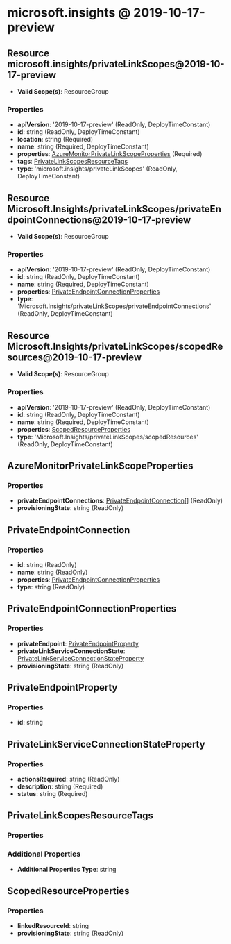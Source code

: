 # microsoft.insights @ 2019-10-17-preview

## Resource microsoft.insights/privateLinkScopes@2019-10-17-preview
* **Valid Scope(s)**: ResourceGroup
### Properties
* **apiVersion**: '2019-10-17-preview' (ReadOnly, DeployTimeConstant)
* **id**: string (ReadOnly, DeployTimeConstant)
* **location**: string (Required)
* **name**: string (Required, DeployTimeConstant)
* **properties**: [AzureMonitorPrivateLinkScopeProperties](#azuremonitorprivatelinkscopeproperties) (Required)
* **tags**: [PrivateLinkScopesResourceTags](#privatelinkscopesresourcetags)
* **type**: 'microsoft.insights/privateLinkScopes' (ReadOnly, DeployTimeConstant)

## Resource Microsoft.Insights/privateLinkScopes/privateEndpointConnections@2019-10-17-preview
* **Valid Scope(s)**: ResourceGroup
### Properties
* **apiVersion**: '2019-10-17-preview' (ReadOnly, DeployTimeConstant)
* **id**: string (ReadOnly, DeployTimeConstant)
* **name**: string (Required, DeployTimeConstant)
* **properties**: [PrivateEndpointConnectionProperties](#privateendpointconnectionproperties)
* **type**: 'Microsoft.Insights/privateLinkScopes/privateEndpointConnections' (ReadOnly, DeployTimeConstant)

## Resource Microsoft.Insights/privateLinkScopes/scopedResources@2019-10-17-preview
* **Valid Scope(s)**: ResourceGroup
### Properties
* **apiVersion**: '2019-10-17-preview' (ReadOnly, DeployTimeConstant)
* **id**: string (ReadOnly, DeployTimeConstant)
* **name**: string (Required, DeployTimeConstant)
* **properties**: [ScopedResourceProperties](#scopedresourceproperties)
* **type**: 'Microsoft.Insights/privateLinkScopes/scopedResources' (ReadOnly, DeployTimeConstant)

## AzureMonitorPrivateLinkScopeProperties
### Properties
* **privateEndpointConnections**: [PrivateEndpointConnection](#privateendpointconnection)[] (ReadOnly)
* **provisioningState**: string (ReadOnly)

## PrivateEndpointConnection
### Properties
* **id**: string (ReadOnly)
* **name**: string (ReadOnly)
* **properties**: [PrivateEndpointConnectionProperties](#privateendpointconnectionproperties)
* **type**: string (ReadOnly)

## PrivateEndpointConnectionProperties
### Properties
* **privateEndpoint**: [PrivateEndpointProperty](#privateendpointproperty)
* **privateLinkServiceConnectionState**: [PrivateLinkServiceConnectionStateProperty](#privatelinkserviceconnectionstateproperty)
* **provisioningState**: string (ReadOnly)

## PrivateEndpointProperty
### Properties
* **id**: string

## PrivateLinkServiceConnectionStateProperty
### Properties
* **actionsRequired**: string (ReadOnly)
* **description**: string (Required)
* **status**: string (Required)

## PrivateLinkScopesResourceTags
### Properties
### Additional Properties
* **Additional Properties Type**: string

## ScopedResourceProperties
### Properties
* **linkedResourceId**: string
* **provisioningState**: string (ReadOnly)

